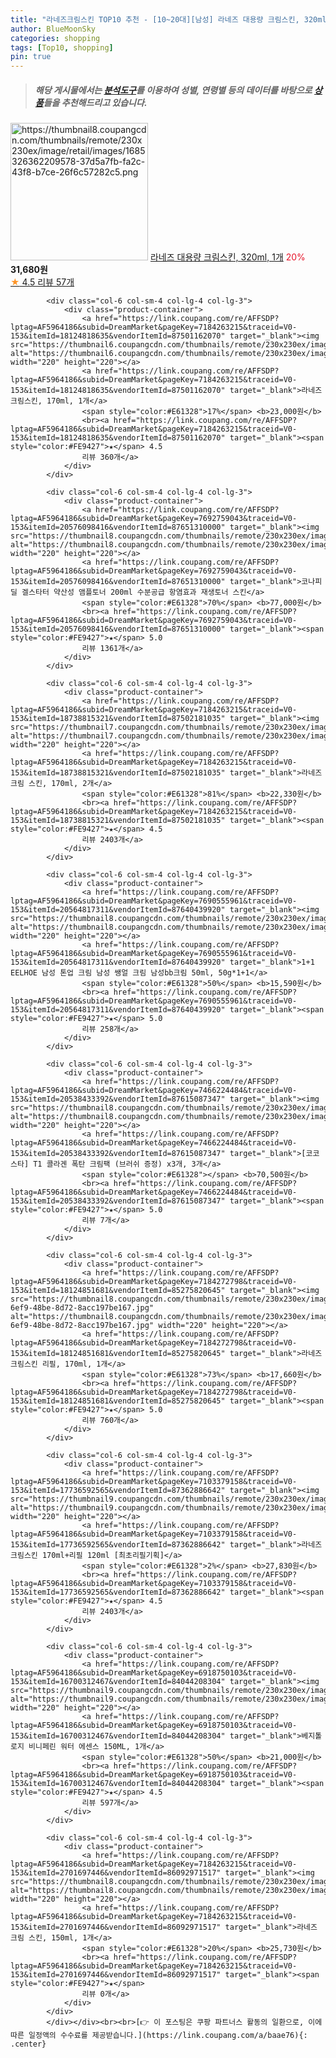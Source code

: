 ```yaml
---
title: "라네즈크림스킨 TOP10 추천 - [10~20대][남성] 라네즈 대용량 크림스킨, 320ml, 1개"
author: BlueMoonSky
categories: shopping
tags: [Top10, shopping]
pin: true
---
```


> ##### 해당 게시물에서는 [**분석도구**](https://itemscout.io/)를 이용하여 **성별**, **연령별** 등의 데이터를 바탕으로 [**상품**](https://link.coupang.com/a/baae76)들을 추천해드리고 있습니다.
<div class="container"><div class="row">
            <div class="col-6 col-sm-4 col-lg-4 col-lg-3">
                <div class="product-container">
                    <a href="https://link.coupang.com/re/AFFSDP?lptag=AF5964186&subid=DreamMarket&pageKey=7184263215&traceid=V0-153&itemId=19646451730&vendorItemId=86752544083" target="_blank"><img src="https://thumbnail8.coupangcdn.com/thumbnails/remote/230x230ex/image/retail/images/1685326362209578-37d5a7fb-fa2c-43f8-b7ce-26f6c57282c5.png" alt="https://thumbnail8.coupangcdn.com/thumbnails/remote/230x230ex/image/retail/images/1685326362209578-37d5a7fb-fa2c-43f8-b7ce-26f6c57282c5.png" width="220" height="220"></a>
                    <a href="https://link.coupang.com/re/AFFSDP?lptag=AF5964186&subid=DreamMarket&pageKey=7184263215&traceid=V0-153&itemId=19646451730&vendorItemId=86752544083" target="_blank">라네즈 대용량 크림스킨, 320ml, 1개</a>
                    <span style="color:#E61328">20%</span> <b>31,680원</b>
                    <br><a href="https://link.coupang.com/re/AFFSDP?lptag=AF5964186&subid=DreamMarket&pageKey=7184263215&traceid=V0-153&itemId=19646451730&vendorItemId=86752544083" target="_blank"><span style="color:#FE9427">★</span> 4.5
                    리뷰 57개</a>
                </div>
            </div>
            
            <div class="col-6 col-sm-4 col-lg-4 col-lg-3">
                <div class="product-container">
                    <a href="https://link.coupang.com/re/AFFSDP?lptag=AF5964186&subid=DreamMarket&pageKey=7184263215&traceid=V0-153&itemId=18124818635&vendorItemId=87501162070" target="_blank"><img src="https://thumbnail6.coupangcdn.com/thumbnails/remote/230x230ex/image/rs_quotation_api/a4ibu6mi/2b672b463d754da486442179e5e209a8.jpg" alt="https://thumbnail6.coupangcdn.com/thumbnails/remote/230x230ex/image/rs_quotation_api/a4ibu6mi/2b672b463d754da486442179e5e209a8.jpg" width="220" height="220"></a>
                    <a href="https://link.coupang.com/re/AFFSDP?lptag=AF5964186&subid=DreamMarket&pageKey=7184263215&traceid=V0-153&itemId=18124818635&vendorItemId=87501162070" target="_blank">라네즈 크림스킨, 170ml, 1개</a>
                    <span style="color:#E61328">17%</span> <b>23,000원</b>
                    <br><a href="https://link.coupang.com/re/AFFSDP?lptag=AF5964186&subid=DreamMarket&pageKey=7184263215&traceid=V0-153&itemId=18124818635&vendorItemId=87501162070" target="_blank"><span style="color:#FE9427">★</span> 4.5
                    리뷰 360개</a>
                </div>
            </div>
            
            <div class="col-6 col-sm-4 col-lg-4 col-lg-3">
                <div class="product-container">
                    <a href="https://link.coupang.com/re/AFFSDP?lptag=AF5964186&subid=DreamMarket&pageKey=7692759043&traceid=V0-153&itemId=20576098416&vendorItemId=87651310000" target="_blank"><img src="https://thumbnail8.coupangcdn.com/thumbnails/remote/230x230ex/image/vendor_inventory/77ad/6271b38f349047a8487c158eda672e06d29e7c6e191f22598235b64883cc.jpeg" alt="https://thumbnail8.coupangcdn.com/thumbnails/remote/230x230ex/image/vendor_inventory/77ad/6271b38f349047a8487c158eda672e06d29e7c6e191f22598235b64883cc.jpeg" width="220" height="220"></a>
                    <a href="https://link.coupang.com/re/AFFSDP?lptag=AF5964186&subid=DreamMarket&pageKey=7692759043&traceid=V0-153&itemId=20576098416&vendorItemId=87651310000" target="_blank">코나피딜 겔스타터 약산성 앰플토너 200ml 수분공급 항염효과 재생토너 스킨</a>
                    <span style="color:#E61328">70%</span> <b>77,000원</b>
                    <br><a href="https://link.coupang.com/re/AFFSDP?lptag=AF5964186&subid=DreamMarket&pageKey=7692759043&traceid=V0-153&itemId=20576098416&vendorItemId=87651310000" target="_blank"><span style="color:#FE9427">★</span> 5.0
                    리뷰 1361개</a>
                </div>
            </div>
            
            <div class="col-6 col-sm-4 col-lg-4 col-lg-3">
                <div class="product-container">
                    <a href="https://link.coupang.com/re/AFFSDP?lptag=AF5964186&subid=DreamMarket&pageKey=7184263215&traceid=V0-153&itemId=18738815321&vendorItemId=87502181035" target="_blank"><img src="https://thumbnail7.coupangcdn.com/thumbnails/remote/230x230ex/image/vendor_inventory/1f54/5bae621ced12c1246eee3190487f773f23732d315b51322bd716656bd25b.png" alt="https://thumbnail7.coupangcdn.com/thumbnails/remote/230x230ex/image/vendor_inventory/1f54/5bae621ced12c1246eee3190487f773f23732d315b51322bd716656bd25b.png" width="220" height="220"></a>
                    <a href="https://link.coupang.com/re/AFFSDP?lptag=AF5964186&subid=DreamMarket&pageKey=7184263215&traceid=V0-153&itemId=18738815321&vendorItemId=87502181035" target="_blank">라네즈 크림 스킨, 170ml, 2개</a>
                    <span style="color:#E61328">81%</span> <b>22,330원</b>
                    <br><a href="https://link.coupang.com/re/AFFSDP?lptag=AF5964186&subid=DreamMarket&pageKey=7184263215&traceid=V0-153&itemId=18738815321&vendorItemId=87502181035" target="_blank"><span style="color:#FE9427">★</span> 4.5
                    리뷰 2403개</a>
                </div>
            </div>
            
            <div class="col-6 col-sm-4 col-lg-4 col-lg-3">
                <div class="product-container">
                    <a href="https://link.coupang.com/re/AFFSDP?lptag=AF5964186&subid=DreamMarket&pageKey=7690555961&traceid=V0-153&itemId=20564817311&vendorItemId=87640439920" target="_blank"><img src="https://thumbnail8.coupangcdn.com/thumbnails/remote/230x230ex/image/vendor_inventory/339a/c8feb2c27403e367f156e564533a838051f397ca5f6f2298a1739762942d.jpeg" alt="https://thumbnail8.coupangcdn.com/thumbnails/remote/230x230ex/image/vendor_inventory/339a/c8feb2c27403e367f156e564533a838051f397ca5f6f2298a1739762942d.jpeg" width="220" height="220"></a>
                    <a href="https://link.coupang.com/re/AFFSDP?lptag=AF5964186&subid=DreamMarket&pageKey=7690555961&traceid=V0-153&itemId=20564817311&vendorItemId=87640439920" target="_blank">1+1 EELHOE 남성 톤업 크림 남성 쌩얼 크림 남성bb크림 50ml, 50g*1+1</a>
                    <span style="color:#E61328">50%</span> <b>15,590원</b>
                    <br><a href="https://link.coupang.com/re/AFFSDP?lptag=AF5964186&subid=DreamMarket&pageKey=7690555961&traceid=V0-153&itemId=20564817311&vendorItemId=87640439920" target="_blank"><span style="color:#FE9427">★</span> 5.0
                    리뷰 258개</a>
                </div>
            </div>
            
            <div class="col-6 col-sm-4 col-lg-4 col-lg-3">
                <div class="product-container">
                    <a href="https://link.coupang.com/re/AFFSDP?lptag=AF5964186&subid=DreamMarket&pageKey=7466224484&traceid=V0-153&itemId=20538433392&vendorItemId=87615087347" target="_blank"><img src="https://thumbnail8.coupangcdn.com/thumbnails/remote/230x230ex/image/vendor_inventory/ee6c/89f6fc874a3504e66866d83cfece1a08bb8c8d2481e5ab07c41498d379ae.jpg" alt="https://thumbnail8.coupangcdn.com/thumbnails/remote/230x230ex/image/vendor_inventory/ee6c/89f6fc874a3504e66866d83cfece1a08bb8c8d2481e5ab07c41498d379ae.jpg" width="220" height="220"></a>
                    <a href="https://link.coupang.com/re/AFFSDP?lptag=AF5964186&subid=DreamMarket&pageKey=7466224484&traceid=V0-153&itemId=20538433392&vendorItemId=87615087347" target="_blank">[코코스타] T1 콜라겐 폭탄 크림팩 (브러쉬 증정) x3개, 3개</a>
                    <span style="color:#E61328"></span> <b>70,500원</b>
                    <br><a href="https://link.coupang.com/re/AFFSDP?lptag=AF5964186&subid=DreamMarket&pageKey=7466224484&traceid=V0-153&itemId=20538433392&vendorItemId=87615087347" target="_blank"><span style="color:#FE9427">★</span> 5.0
                    리뷰 7개</a>
                </div>
            </div>
            
            <div class="col-6 col-sm-4 col-lg-4 col-lg-3">
                <div class="product-container">
                    <a href="https://link.coupang.com/re/AFFSDP?lptag=AF5964186&subid=DreamMarket&pageKey=7184272798&traceid=V0-153&itemId=18124851681&vendorItemId=85275820645" target="_blank"><img src="https://thumbnail8.coupangcdn.com/thumbnails/remote/230x230ex/image/retail/images/2023/03/08/20/6/c98fd32c-6ef9-48be-8d72-8acc197be167.jpg" alt="https://thumbnail8.coupangcdn.com/thumbnails/remote/230x230ex/image/retail/images/2023/03/08/20/6/c98fd32c-6ef9-48be-8d72-8acc197be167.jpg" width="220" height="220"></a>
                    <a href="https://link.coupang.com/re/AFFSDP?lptag=AF5964186&subid=DreamMarket&pageKey=7184272798&traceid=V0-153&itemId=18124851681&vendorItemId=85275820645" target="_blank">라네즈 크림스킨 리필, 170ml, 1개</a>
                    <span style="color:#E61328">73%</span> <b>17,660원</b>
                    <br><a href="https://link.coupang.com/re/AFFSDP?lptag=AF5964186&subid=DreamMarket&pageKey=7184272798&traceid=V0-153&itemId=18124851681&vendorItemId=85275820645" target="_blank"><span style="color:#FE9427">★</span> 5.0
                    리뷰 760개</a>
                </div>
            </div>
            
            <div class="col-6 col-sm-4 col-lg-4 col-lg-3">
                <div class="product-container">
                    <a href="https://link.coupang.com/re/AFFSDP?lptag=AF5964186&subid=DreamMarket&pageKey=7103379158&traceid=V0-153&itemId=17736592565&vendorItemId=87362886642" target="_blank"><img src="https://thumbnail9.coupangcdn.com/thumbnails/remote/230x230ex/image/vendor_inventory/acc0/917945728c2d08341fc0f364f258c42ddf4480c51778a40649db18318f64.png" alt="https://thumbnail9.coupangcdn.com/thumbnails/remote/230x230ex/image/vendor_inventory/acc0/917945728c2d08341fc0f364f258c42ddf4480c51778a40649db18318f64.png" width="220" height="220"></a>
                    <a href="https://link.coupang.com/re/AFFSDP?lptag=AF5964186&subid=DreamMarket&pageKey=7103379158&traceid=V0-153&itemId=17736592565&vendorItemId=87362886642" target="_blank">라네즈 크림스킨 170ml+리필 120ml [최초리필기획]</a>
                    <span style="color:#E61328">2%</span> <b>27,830원</b>
                    <br><a href="https://link.coupang.com/re/AFFSDP?lptag=AF5964186&subid=DreamMarket&pageKey=7103379158&traceid=V0-153&itemId=17736592565&vendorItemId=87362886642" target="_blank"><span style="color:#FE9427">★</span> 4.5
                    리뷰 2403개</a>
                </div>
            </div>
            
            <div class="col-6 col-sm-4 col-lg-4 col-lg-3">
                <div class="product-container">
                    <a href="https://link.coupang.com/re/AFFSDP?lptag=AF5964186&subid=DreamMarket&pageKey=6918750103&traceid=V0-153&itemId=16700312467&vendorItemId=84044208304" target="_blank"><img src="https://thumbnail9.coupangcdn.com/thumbnails/remote/230x230ex/image/vendor_inventory/c75c/993db9a0ab8ce2e93f619c6d86ca4d1abfe4995b62f563ec53b712748670.png" alt="https://thumbnail9.coupangcdn.com/thumbnails/remote/230x230ex/image/vendor_inventory/c75c/993db9a0ab8ce2e93f619c6d86ca4d1abfe4995b62f563ec53b712748670.png" width="220" height="220"></a>
                    <a href="https://link.coupang.com/re/AFFSDP?lptag=AF5964186&subid=DreamMarket&pageKey=6918750103&traceid=V0-153&itemId=16700312467&vendorItemId=84044208304" target="_blank">베지톨로지 비니페린 워터 에센스 150ML, 1개</a>
                    <span style="color:#E61328">50%</span> <b>21,000원</b>
                    <br><a href="https://link.coupang.com/re/AFFSDP?lptag=AF5964186&subid=DreamMarket&pageKey=6918750103&traceid=V0-153&itemId=16700312467&vendorItemId=84044208304" target="_blank"><span style="color:#FE9427">★</span> 4.5
                    리뷰 597개</a>
                </div>
            </div>
            
            <div class="col-6 col-sm-4 col-lg-4 col-lg-3">
                <div class="product-container">
                    <a href="https://link.coupang.com/re/AFFSDP?lptag=AF5964186&subid=DreamMarket&pageKey=7184263215&traceid=V0-153&itemId=2701697446&vendorItemId=86092971517" target="_blank"><img src="https://thumbnail8.coupangcdn.com/thumbnails/remote/230x230ex/image/vendor_inventory/1e43/7c87f4d51d6bd4a778b4e4a8631e3cb3936bf6a6680a32ae5ee91e4282bc.png" alt="https://thumbnail8.coupangcdn.com/thumbnails/remote/230x230ex/image/vendor_inventory/1e43/7c87f4d51d6bd4a778b4e4a8631e3cb3936bf6a6680a32ae5ee91e4282bc.png" width="220" height="220"></a>
                    <a href="https://link.coupang.com/re/AFFSDP?lptag=AF5964186&subid=DreamMarket&pageKey=7184263215&traceid=V0-153&itemId=2701697446&vendorItemId=86092971517" target="_blank">라네즈 크림 스킨, 150ml, 1개</a>
                    <span style="color:#E61328">20%</span> <b>25,730원</b>
                    <br><a href="https://link.coupang.com/re/AFFSDP?lptag=AF5964186&subid=DreamMarket&pageKey=7184263215&traceid=V0-153&itemId=2701697446&vendorItemId=86092971517" target="_blank"><span style="color:#FE9427">★</span> 
                    리뷰 0개</a>
                </div>
            </div>
            </div></div><br><br>[👉 이 포스팅은 쿠팡 파트너스 활동의 일환으로, 이에 따른 일정액의 수수료를 제공받습니다.](https://link.coupang.com/a/baae76){: .center}